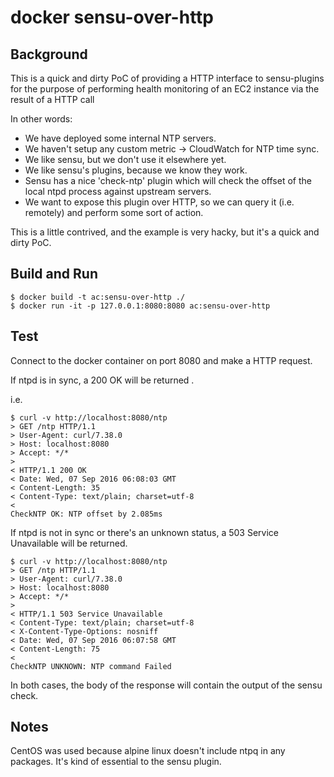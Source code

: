 # docker sensu-over-http

## Background

This is a quick and dirty PoC of providing a HTTP interface to sensu-plugins for the purpose of performing health monitoring of an EC2 instance via the result of a HTTP call

In other words:

* We have deployed some internal NTP servers.
* We haven't setup any custom metric -> CloudWatch for NTP time sync.
* We like sensu, but we don't use it elsewhere yet.
* We like sensu's plugins, because we know they work.
* Sensu has a nice 'check-ntp' plugin which will check the offset of the local ntpd process against upstream servers.
* We want to expose this plugin over HTTP, so we can query it (i.e. remotely) and perform some sort of action.

This is a little contrived, and the example is very hacky, but it's a quick and dirty PoC.

## Build and Run

```
$ docker build -t ac:sensu-over-http ./
$ docker run -it -p 127.0.0.1:8080:8080 ac:sensu-over-http
```
## Test

Connect to the docker container on port 8080 and make a HTTP request.

If ntpd is in sync, a 200 OK will be returned .

i.e.

```
$ curl -v http://localhost:8080/ntp
> GET /ntp HTTP/1.1
> User-Agent: curl/7.38.0
> Host: localhost:8080
> Accept: */*
> 
< HTTP/1.1 200 OK
< Date: Wed, 07 Sep 2016 06:08:03 GMT
< Content-Length: 35
< Content-Type: text/plain; charset=utf-8
< 
CheckNTP OK: NTP offset by 2.085ms
```

If ntpd is not in sync or there's an unknown status, a 503 Service Unavailable will be returned.

```
$ curl -v http://localhost:8080/ntp
> GET /ntp HTTP/1.1
> User-Agent: curl/7.38.0
> Host: localhost:8080
> Accept: */*
> 
< HTTP/1.1 503 Service Unavailable
< Content-Type: text/plain; charset=utf-8
< X-Content-Type-Options: nosniff
< Date: Wed, 07 Sep 2016 06:07:58 GMT
< Content-Length: 75
< 
CheckNTP UNKNOWN: NTP command Failed
```

In both cases, the body of the response will contain the output of the sensu check.

## Notes

CentOS was used because alpine linux doesn't include ntpq in any packages. It's kind of essential to the sensu plugin.
